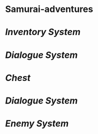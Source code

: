 # Samurai-adventures

# <i> Inventory System </i>


# <i> Dialogue System </i>

# <i> Chest </i>

# <i> Dialogue System </i>

# <i> Enemy System </i>



